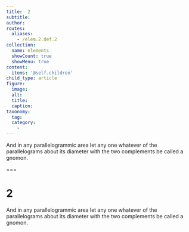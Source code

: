 ```yaml
---
title:  2
subtitle: 
author:
routes:
  aliases:
    - /elem.2.def.2
collection:
  name: elements
  showCount: true
  showMenu: true
content:
  items: '@self.children'
child_type: article
figure:
  image:
  alt:
  title:
  caption:
taxonomy:
  tag:
  category:
    - 
---
```


<p>And in any parallelogrammic area let any one whatever of the parallelograms about its diameter with the two complements be called a <hi rend="bold">gnomon.</hi></p>

===

<h1>2</h1>
<p>And in any parallelogrammic area let any one whatever of the parallelograms about its diameter with the two complements be called a <span class="bold">gnomon.</span></p>
